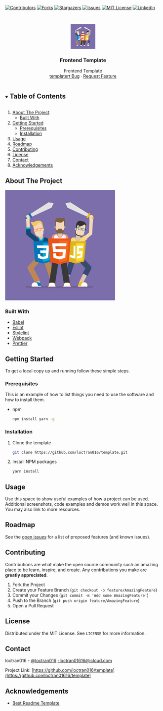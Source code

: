 <!--
*** To avoid retyping too much info. Do a search and replace for the following:
*** loctran016, template, twitter_handle,loctran01616@icloud.com, Frontend Template, project_description
-->

<!-- PROJECT SHIELDS -->
<!--
*** I'm using markdown "reference style" links for readability.
*** Reference links are enclosed in brackets [ ] instead of parentheses ( ).
*** See the bottom of this document for the declaration of the reference variables
*** for contributors-url, forks-url, etc. This is an optional, concise syntax you may use.
*** https://www.markdownguide.org/basic-syntax/#reference-style-links
-->
<!-- markdownlint-disable MD041 MD033 MD030-->

[![Contributors][contributors-shield]][contributors-url]
[![Forks][forks-shield]][forks-url]
[![Stargazers][stars-shield]][stars-url]
[![Issues][issues-shield]][issues-url]
[![MIT License][license-shield]][license-url]
[![LinkedIn][linkedin-shield]][linkedin-url]

<!-- PROJECT LOGO -->
<br />
<p align="center">
  <a href="https://github.com/loctran016/template">
    <img src="logo.jpg" alt="Logo" width="80" height="80">
  </a>

  <h3 align="center">Frontend Template</h3>

  <p align="center">
    Frontend Template
    <br />
    <a href="https://github.com/loctran016/template/issues">templatert Bug</a>
    ·
    <a href="https://github.com/loctran016/template/issues">Request Feature</a>
  </p>
</p>

<!-- TABLE OF CONTENTS -->
<details open="open">
  <summary><h2 style="display: inline-block">Table of Contents</h2></summary>
  <ol>
    <li>
      <a href="#about-the-project">About The Project</a>
      <ul>
        <li><a href="#built-with">Built With</a></li>
      </ul>
    </li>
    <li>
      <a href="#getting-started">Getting Started</a>
      <ul>
        <li><a href="#prerequisites">Prerequisites</a></li>
        <li><a href="#installation">Installation</a></li>
      </ul>
    </li>
    <li><a href="#usage">Usage</a></li>
    <li><a href="#roadmap">Roadmap</a></li>
    <li><a href="#contributing">Contributing</a></li>
    <li><a href="#license">License</a></li>
    <li><a href="#contact">Contact</a></li>
    <li><a href="#acknowledgements">Acknowledgements</a></li>
  </ol>
</details>

<!-- ABOUT THE PROJECT -->

## About The Project

![Product Name Screen Shot](logo.jpg)

### Built With

-   [Babel](https://babeljs.io/)
-   [Eslint](https://eslint.org/)
-   [Stylelint](https://stylelint.io/)
-   [Webpack](https://webpack.js.org/)
-   [Prettier](https://prettier.io/)

<!-- GETTING STARTED -->

## Getting Started

To get a local copy up and running follow these simple steps.

### Prerequisites

This is an example of how to list things you need to use the software and how to install them.

-   npm

    ```sh
    npm install yarn -g
    ```

### Installation

1. Clone the template

    ```sh
    git clone https://github.com/loctran016/template.git
    ```

2. Install NPM packages

    ```sh
    yarn install
    ```

<!-- USAGE EXAMPLES -->

## Usage

Use this space to show useful examples of how a project can be used. Additional screenshots, code examples and demos work well in this space. You may also link to more resources.

## Roadmap

See the [open issues](https://github.com/loctran016/template/issues) for a list of proposed features (and known issues).

<!-- CONTRIBUTING -->

## Contributing

Contributions are what make the open source community such an amazing place to be learn, inspire, and create. Any contributions you make are **greatly appreciated**.

1. Fork the Project
2. Create your Feature Branch (`git checkout -b feature/AmazingFeature`)
3. Commit your Changes (`git commit -m 'Add some AmazingFeature'`)
4. Push to the Branch (`git push origin feature/AmazingFeature`)
5. Open a Pull Request

<!-- LICENSE -->

## License

Distributed under the MIT License. See `LICENSE` for more information.

<!-- CONTACT -->

## Contact

loctran016 - [@loctran016](https://twitter.com/loctran016) -loctran01616@icloud.com

Project Link: [https://github.com/loctran016/template](https://github.comloctran01616/template)

<!-- ACKNOWLEDGEMENTS -->

## Acknowledgements

-   [Best Readme Template](https://github.com/othneildrew/Best-README-Template)

<!-- MARKDOWN LINKS & IMAGES -->
<!-- https://www.markdownguide.org/basic-syntax/#reference-style-links -->

[contributors-shield]: https://img.shields.io/github/contributors/loctran016/template.svg?style=for-the-badge
[contributors-url]: https://github.com/loctran016/template/graphs/contributors
[forks-shield]: https://img.shields.io/github/forks/loctran016/template.svg?style=for-the-badge
[forks-url]: https://github.com/loctran016/template/network/members
[stars-shield]: https://img.shields.io/github/stars/loctran016/template.svg?style=for-the-badge
[stars-url]: https://github.com/loctran016/template/stargazers
[issues-shield]: https://img.shields.io/github/issues/loctran016/template.svg?style=for-the-badge
[issues-url]: https://github.com/loctran016/template/issues
[license-shield]: https://img.shields.io/github/license/loctran016/template.svg?style=for-the-badge
[license-url]: https://github.com/loctran016/template/blob/master/LICENSE.txt
[linkedin-shield]: https://img.shields.io/badge/-LinkedIn-black.svg?style=for-the-badge&logo=linkedin&colorB=555
[linkedin-url]: https://linkedin.com/in/loctran016
